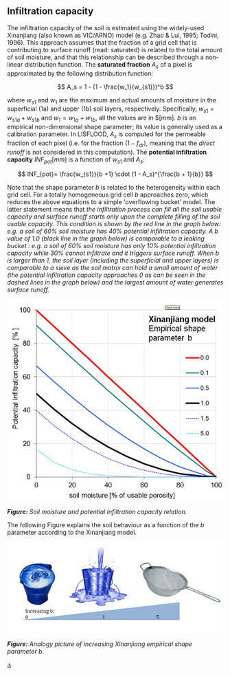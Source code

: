 ## Infiltration capacity

The infiltration capacity of the soil is estimated using the widely-used Xinanjiang (also known as VIC/ARNO) model (e.g. Zhao & Lui, 1995; Todini, 1996). This approach assumes that the fraction of a grid cell that is contributing to surface runoff (read: saturated) is related to the total amount of soil moisture, and that this relationship can be described through a non-linear distribution function. The **saturated fraction** $A_s$ of a pixel is approximated by the following distribution function:

$$
A_s = 1 - (1 - \frac{w_1}{w_{s1}})^b
$$

where $w_{s1}$ and $w_1$ are the maximum and actual amounts of moisture in the superficial (1a) and upper (1b) soil layers, respectively. Specifically, $w_{s1} = w_{s1a} + w_{s1b}$ and $w_1 = w_{1a} + w_{1b}$, all the values are in $[mm]. $b$ is an empirical non-dimensional shape parameter; its value is generally used as a calibration parameter. In LISFLOOD, $A_s$ is computed for the permeable fraction of each pixel (i.e. for the fraction $(1-f_{dr})$, meaning that the *direct runoff* is not considered in this computation). The **potential infiltration capacity** $INF_{pot} [mm]$ is a function of $w_{s1}$ and $A_s$:

$$
INF_{pot}= \frac{w_{s1}}{b +1} \cdot (1 - A_s)^{\frac{b + 1}{b}}
$$

Note that the shape parameter *b* is related to the heterogeneity within each grid cell. For a totally homogeneous grid cell *b* approaches zero, which reduces the above equations to a simple 'overflowing bucket' model. The latter statement means that *the infiltration process can fill all the soil usable capacity and surface runoff starts only upon the complete filling of the soil usable capacity. This condition is shown by the red line in the graph below: e.g. a soil of 60% soil moisture has 40% potential infiltration capacity. A $b$ value of 1.0 (black line in the graph below) is comparable to a leaking bucket : e.g. a soil of 60% soil moisture has only 10% potential infiltration capacity while 30% cannot infiltrate and it triggers surface runoff. When $b$ is larger than 1, the soil layer (including the superficial and upper layers) is comparable to a sieve as the soil matrix can hold a small amount of water (the potential infiltration capacity approaches 0 as can be seen in the dashed lines in the graph below) and the largest amount of water generates surface runoff.*

![Soil moisture and potential infiltration capacity relation](../media/image27.png)

***Figure:*** *Soil moisture and potential infiltration capacity relation.*

The following Figure explains the soil behaviour as a function of the $b$ parameter according to the Xinanjiang model.

![Analogy picture of increasing Xinanjiang empirical shape parameter](../media/image28.png)

***Figure:*** *Analogy picture of increasing Xinanjiang empirical shape parameter* $b$.



[🔝](#top)
